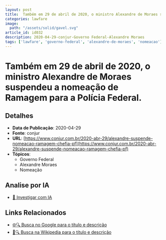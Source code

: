 ```yaml
---
layout: post
title:  Também em 29 de abril de 2020, o ministro Alexandre de Moraes suspendeu a nomeação de Ramagem para a Polícia Federal.
categories: lawfare
image: 
  path: "/assets/solid/gavel.svg"
article_id: id032
description: 2020-04-29-conjur-Governo Federal-Alexandre Moraes
tags: ['lawfare', 'governo-federal', 'alexandre-de-moraes', 'nomeacao']
---
```


# Também em 29 de abril de 2020, o ministro Alexandre de Moraes suspendeu a nomeação de Ramagem para a Polícia Federal.

## Detalhes
- **Data de Publicação**: 2020-04-29
- **Fonte**: conjur
- **URL**: [https://www.conjur.com.br/2020-abr-29/alexandre-suspende-nomeacao-ramagem-chefia-pf](https://www.conjur.com.br/2020-abr-29/alexandre-suspende-nomeacao-ramagem-chefia-pf)
- **Tópicos**:
  - Governo Federal
  - Alexandre Moraes
  - Nomeação

## Analise por IA
- [🤖 Investigar com IA](https://www.perplexity.ai/search?q=%22not%C3%ADcia%20artigo%20Brasil%22%20Tamb%C3%A9m%20em%2029%20de%20abril%20de%202020%2C%20o%20ministro%20Alexandre%20de%20Moraes%20suspendeu%20a%20nomea%C3%A7%C3%A3o%20de%20Ramagem%20para%20a%20Pol%C3%ADcia%20Federal.%20conjur%202020-04-29)

## Links Relacionados
- [🌐🔍 Busca no Google para o título e descrição](https://www.google.com/search?q=%22not%C3%ADcia%20artigo%20Brasil%22%20Tamb%C3%A9m%20em%2029%20de%20abril%20de%202020%2C%20o%20ministro%20Alexandre%20de%20Moraes%20suspendeu%20a%20nomea%C3%A7%C3%A3o%20de%20Ramagem%20para%20a%20Pol%C3%ADcia%20Federal.%20conjur%202020-04-29)
- [📖🔍 Busca na Wikipedia para o título e descrição](https://pt.wikipedia.org/w/index.php?search=%22not%C3%ADcia%20artigo%20Brasil%22%20Tamb%C3%A9m%20em%2029%20de%20abril%20de%202020%2C%20o%20ministro%20Alexandre%20de%20Moraes%20suspendeu%20a%20nomea%C3%A7%C3%A3o%20de%20Ramagem%20para%20a%20Pol%C3%ADcia%20Federal.%20conjur%202020-04-29)

